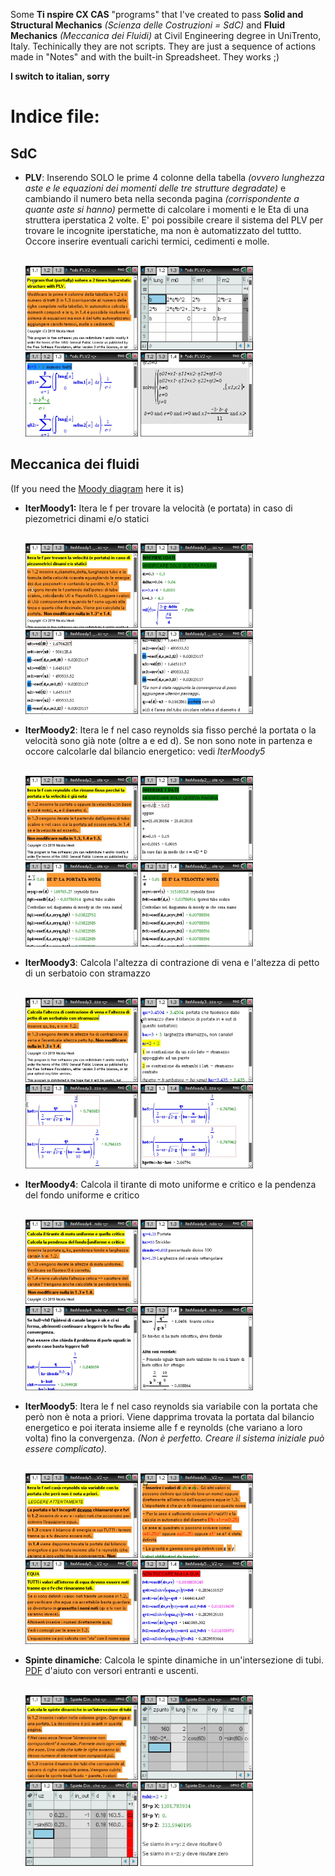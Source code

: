 Some **Ti nspire CX CAS** "programs" that I've created to pass **Solid and Structural Mechanics** *(Scienza delle Costruzioni = SdC)* and **Fluid Mechanics** *(Meccanica dei Fluidi)* at Civil Engineering degree in UniTrento, Italy.
Techinically they are not scripts. They are just a sequence of actions made in "Notes" and with the built-in Spreadsheet. They works ;)

__I switch to italian, sorry__

# Indice file:
## SdC
  - **PLV**: Inserendo SOLO le prime 4 colonne della tabella *(ovvero lunghezza aste e le equazioni dei momenti delle tre strutture degradate)* e cambiando il numero beta nella seconda pagina *(corrispondente a quante aste si hanno)* permette di calcolare i momenti e le Eta di una struttera iperstatica 2 volte. E' poi possibile creare il sistema del PLV per trovare le incognite iperstatiche, ma non è automatizzato del tuttto. Occore inserire eventuali carichi termici, cedimenti e molle.
  
     <br/><img src="/img/s1.jpg" alt="drawing" width="180"/> <img src="/img/s2.jpg" alt="drawing" width="180"/> <img src="/img/s3.jpg" alt="drawing" width="180"/> <img src="/img/s4.jpg" alt="drawing" width="180"/>
## Meccanica dei fluidi 
(If you need the [Moody diagram](/img/Moody.pdf) here it is)
  - **IterMoody1:** Itera le f per trovare la velocità (e portata) in caso di piezometrici dinami e/o statici 
  
      <br/><img src="/img/1a.jpg" alt="drawing" width="180"/> <img src="/img/1b.jpg" alt="drawing" width="180"/> <img src="/img/1c.jpg" alt="drawing" width="180"/> <img src="/img/1d.jpg" alt="drawing" width="180"/>
  
  - **IterMoody2**: Itera le f nel caso reynolds sia fisso perché la portata o la velocità sono già note (oltre a e ed d). Se non sono note in partenza e occore calcolarle dal bilancio energetico: vedi *IterMoody5*
  
      <br/><img src="/img/2a.jpg" alt="drawing" width="180"/> <img src="/img/2b.jpg" alt="drawing" width="180"/> <img src="/img/2c.jpg" alt="drawing" width="180"/> <img src="/img/2d.jpg" alt="drawing" width="180"/>
  
  - **IterMoody3**: Calcola l'altezza di contrazione di vena e l'altezza di petto di un serbatoio con stramazzo
  
      <br/><img src="/img/3a.jpg" alt="drawing" width="180"/> <img src="/img/3b.jpg" alt="drawing" width="180"/> <img src="/img/3c.jpg" alt="drawing" width="180"/> <img src="/img/3d.jpg" alt="drawing" width="180"/>
  
  - **IterMoody4**: Calcola il tirante di moto uniforme e critico e la pendenza del fondo uniforme e critico
  
      <br/><img src="/img/4a.jpg" alt="drawing" width="180"/> <img src="/img/4b.jpg" alt="drawing" width="180"/> <img src="/img/4c.jpg" alt="drawing" width="180"/> <img src="/img/4d.jpg" alt="drawing" width="180"/>
  
  - **IterMoody5**: Itera le f nel caso reynolds sia variabile con la portata che però non è nota a priori. Viene dapprima trovata la portata dal bilancio energetico e poi iterata insieme alle f e reynolds (che variano a loro volta) fino la convergenza. *(Non è perfetto. Creare il sistema iniziale può essere complicato).*
  
      <br/><img src="/img/5a.jpg" alt="drawing" width="180"/> <img src="/img/5b.jpg" alt="drawing" width="180"/> <img src="/img/5c.jpg" alt="drawing" width="180"/> <img src="/img/5d.jpg" alt="drawing" width="180"/>
    
   - **Spinte dinamiche**: Calcola le spinte dinamiche in un'intersezione di tubi. [PDF](/img/Versori%20entranti%20e%20uscenti.pdf) d'aiuto con versori entranti e uscenti.
  
      <br/><img src="/img/SD1.jpg" alt="drawing" width="180"/> <img src="/img/SD2.jpg" alt="drawing" width="180"/> <img src="/img/SD3.jpg" alt="drawing" width="180"/> <img src="/img/SD4.jpg" alt="drawing" width="180"/>

